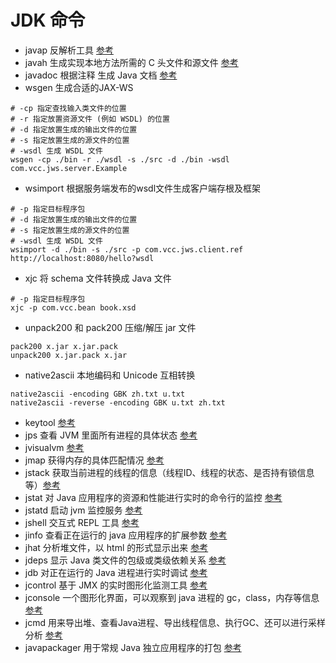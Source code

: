 # JDK 命令
- javap 反解析工具 [参考](https://www.jianshu.com/p/6a8997560b05)
- javah 生成实现本地方法所需的 C 头文件和源文件 [参考](https://blog.csdn.net/qq_22494029/article/details/80095448)
- javadoc 根据注释 生成 Java 文档 [参考](https://blog.csdn.net/vbirdbest/article/details/80296136)
- wsgen 生成合适的JAX-WS
```
# -cp 指定查找输入类文件的位置
# -r 指定放置资源文件 (例如 WSDL) 的位置
# -d 指定放置生成的输出文件的位置
# -s 指定放置生成的源文件的位置
# -wsdl 生成 WSDL 文件
wsgen -cp ./bin -r ./wsdl -s ./src -d ./bin -wsdl com.vcc.jws.server.Example
```
- wsimport 根据服务端发布的wsdl文件生成客户端存根及框架

```
# -p 指定目标程序包
# -d 指定放置生成的输出文件的位置
# -s 指定放置生成的源文件的位置
# -wsdl 生成 WSDL 文件
wsimport -d ./bin -s ./src -p com.vcc.jws.client.ref http://localhost:8080/hello?wsdl
```
- xjc 将 schema 文件转换成 Java 文件
```
# -p 指定目标程序包
xjc -p com.vcc.bean book.xsd
```

- unpack200 和 pack200 压缩/解压 jar 文件
```
pack200 x.jar x.jar.pack
unpack200 x.jar.pack x.jar
```

- native2ascii 本地编码和 Unicode 互相转换
```
native2ascii -encoding GBK zh.txt u.txt
native2ascii -reverse -encoding GBK u.txt zh.txt
```

- keytool [参考](https://blog.csdn.net/yinhuaiya/article/details/81774314)
- jps 查看 JVM 里面所有进程的具体状态 [参考](https://www.jianshu.com/p/d39b2e208e72)
- jvisualvm [参考](https://my.oschina.net/u/2300159/blog/812984)
- jmap 获得内存的具体匹配情况 [参考](https://www.jianshu.com/p/a4ad53179df3)
- jstack 获取当前进程的线程的信息（线程ID、线程的状态、是否持有锁信息等）[参考](https://www.jianshu.com/p/025cb069cb69)
- jstat 对 Java 应用程序的资源和性能进行实时的命令行的监控 [参考](https://www.jianshu.com/p/213710fb9e40)
- jstatd 启动 jvm 监控服务 [参考](https://www.cnblogs.com/guoximing/articles/6110319.html)
- jshell 交互式 REPL 工具 [参考](https://www.jianshu.com/p/5fb406c6203f)
- jinfo 查看正在运行的 java 应用程序的扩展参数 [参考](https://www.jianshu.com/p/8d8aef212b25) 
- jhat 分析堆文件，以 html 的形式显示出来 [参考](https://www.cnblogs.com/baihuitestsoftware/articles/6406271.html)
- jdeps 显示 Java 类文件的包级或类级依赖关系 [参考](https://blog.csdn.net/zebe1989/article/details/82692244)
- jdb 对正在运行的 Java 进程进行实时调试 [参考](https://www.cnblogs.com/rocedu/p/6371262.html)
- jcontrol 基于 JMX 的实时图形化监测工具 [参考](https://blog.csdn.net/seelye/article/details/50623798)
- jconsole 一个图形化界面，可以观察到 java 进程的 gc，class，内存等信息 [参考](https://blog.csdn.net/qq_31156277/article/details/80035430)
- jcmd 用来导出堆、查看Java进程、导出线程信息、执行GC、还可以进行采样分析 [参考](https://www.jianshu.com/p/388e35d8a09b)
- javapackager 用于常规 Java 独立应用程序的打包 [参考](https://blog.csdn.net/zhaojindong33/article/details/51304521)